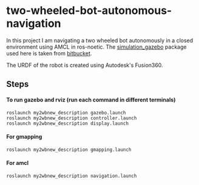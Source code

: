 # two-wheeled-bot-autonomous-navigation

In this project I am navigating a two wheeled bot autonomously in a closed environment using AMCL in ros-noetic. The [simulation_gazebo](https://github.com/avdhootu27/two-wheeled-bot-autonomous-navigation/tree/master/simulation_gazebo) package used here is taken from [bitbucket](https://bitbucket.org/theconstructcore/simulation_gazebo/src/master/).

The URDF of the robot is created using Autodesk's Fusion360.

## Steps 
#### To run gazebo and rviz (run each command in different terminals)
```
roslaunch my2wbnew_description gazebo.launch
roslaunch my2wbnew_description controller.launch
roslaunch my2wbnew_description display.launch
```
#### For gmapping
```
roslaunch my2wbnew_description gmapping.launch
```
#### For amcl
```
roslaunch my2wbnew_description navigation.launch
```

